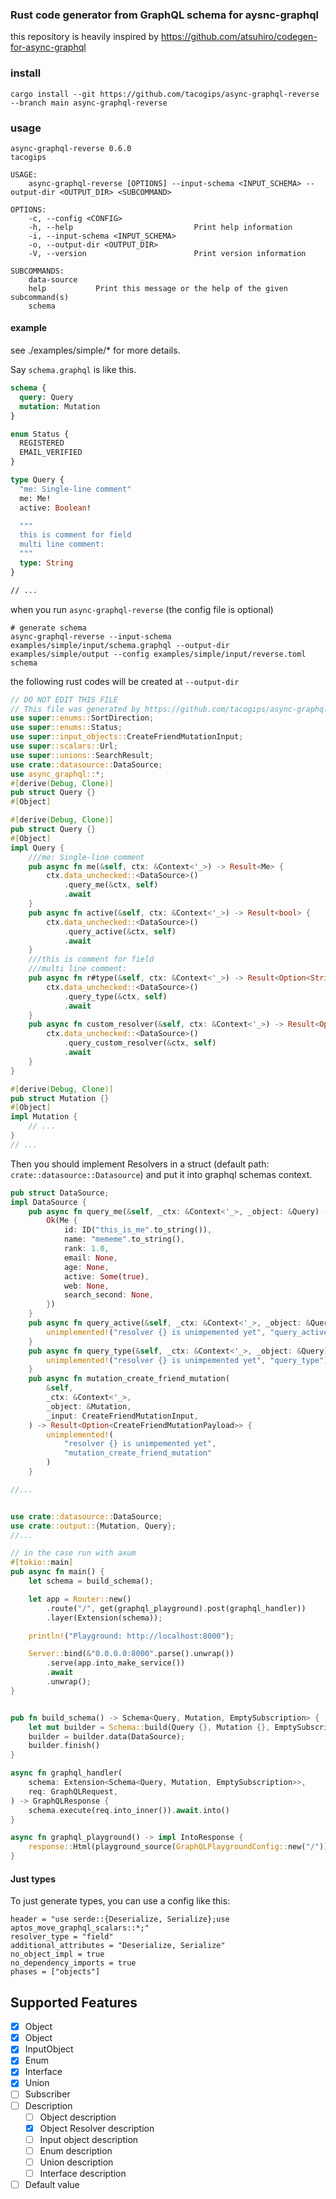 ### Rust code generator from GraphQL schema for aysnc-graphql

this repository is heavily inspired by https://github.com/atsuhiro/codegen-for-async-graphql

### install
```
cargo install --git https://github.com/tacogips/async-graphql-reverse --branch main async-graphql-reverse
```

### usage

```
async-graphql-reverse 0.6.0
tacogips

USAGE:
    async-graphql-reverse [OPTIONS] --input-schema <INPUT_SCHEMA> --output-dir <OUTPUT_DIR> <SUBCOMMAND>

OPTIONS:
    -c, --config <CONFIG>
    -h, --help                           Print help information
    -i, --input-schema <INPUT_SCHEMA>
    -o, --output-dir <OUTPUT_DIR>
    -V, --version                        Print version information

SUBCOMMANDS:
    data-source
    help           Print this message or the help of the given subcommand(s)
    schema

```

#### example
see ./examples/simple/* for more details.

Say `schema.graphql` is like this.
```graphql
schema {
  query: Query
  mutation: Mutation
}

enum Status {
  REGISTERED
  EMAIL_VERIFIED
}

type Query {
  "me: Single-line comment"
  me: Me!
  active: Boolean!

  """
  this is comment for field
  multi line comment:
  """
  type: String
}

// ...
```

when you run `async-graphql-reverse` (the config file is optional)

```
# generate schema
async-graphql-reverse --input-schema examples/simple/input/schema.graphql --output-dir examples/simple/output --config examples/simple/input/reverse.toml schema

```

the following rust codes will be created at `--output-dir`

```rust
// DO NOT EDIT THIS FILE
// This file was generated by https://github.com/tacogips/async-graphql-reverse
use super::enums::SortDirection;
use super::enums::Status;
use super::input_objects::CreateFriendMutationInput;
use super::scalars::Url;
use super::unions::SearchResult;
use crate::datasource::DataSource;
use async_graphql::*;
#[derive(Debug, Clone)]
pub struct Query {}
#[Object]

#[derive(Debug, Clone)]
pub struct Query {}
#[Object]
impl Query {
    ///me: Single-line comment
    pub async fn me(&self, ctx: &Context<'_>) -> Result<Me> {
        ctx.data_unchecked::<DataSource>()
            .query_me(&ctx, self)
            .await
    }
    pub async fn active(&self, ctx: &Context<'_>) -> Result<bool> {
        ctx.data_unchecked::<DataSource>()
            .query_active(&ctx, self)
            .await
    }
    ///this is comment for field
    ///multi line comment:
    pub async fn r#type(&self, ctx: &Context<'_>) -> Result<Option<String>> {
        ctx.data_unchecked::<DataSource>()
            .query_type(&ctx, self)
            .await
    }
    pub async fn custom_resolver(&self, ctx: &Context<'_>) -> Result<Option<String>> {
        ctx.data_unchecked::<DataSource>()
            .query_custom_resolver(&ctx, self)
            .await
    }
}

#[derive(Debug, Clone)]
pub struct Mutation {}
#[Object]
impl Mutation {
    // ...
}
// ...

```

Then you should implement Resolvers in a struct (default path: `crate::datasource::Datasource`) and put it into graphql schemas context.


```rust
pub struct DataSource;
impl DataSource {
    pub async fn query_me(&self, _ctx: &Context<'_>, _object: &Query) -> Result<Me> {
        Ok(Me {
            id: ID("this_is_me".to_string()),
            name: "mememe".to_string(),
            rank: 1.0,
            email: None,
            age: None,
            active: Some(true),
            web: None,
            search_second: None,
        })
    }
    pub async fn query_active(&self, _ctx: &Context<'_>, _object: &Query) -> Result<bool> {
        unimplemented!("resolver {} is unimpemented yet", "query_active")
    }
    pub async fn query_type(&self, _ctx: &Context<'_>, _object: &Query) -> Result<Option<String>> {
        unimplemented!("resolver {} is unimpemented yet", "query_type")
    }
    pub async fn mutation_create_friend_mutation(
        &self,
        _ctx: &Context<'_>,
        _object: &Mutation,
        _input: CreateFriendMutationInput,
    ) -> Result<Option<CreateFriendMutationPayload>> {
        unimplemented!(
            "resolver {} is unimpemented yet",
            "mutation_create_friend_mutation"
        )
    }

//...

```

```rust

use crate::datasource::DataSource;
use crate::output::{Mutation, Query};
//...

// in the case run with axum
#[tokio::main]
pub async fn main() {
    let schema = build_schema();

    let app = Router::new()
        .route("/", get(graphql_playground).post(graphql_handler))
        .layer(Extension(schema));

    println!("Playground: http://localhost:8000");

    Server::bind(&"0.0.0.0:8000".parse().unwrap())
        .serve(app.into_make_service())
        .await
        .unwrap();
}


pub fn build_schema() -> Schema<Query, Mutation, EmptySubscription> {
    let mut builder = Schema::build(Query {}, Mutation {}, EmptySubscription);
    builder = builder.data(DataSource);
    builder.finish()
}

async fn graphql_handler(
    schema: Extension<Schema<Query, Mutation, EmptySubscription>>,
    req: GraphQLRequest,
) -> GraphQLResponse {
    schema.execute(req.into_inner()).await.into()
}

async fn graphql_playground() -> impl IntoResponse {
    response::Html(playground_source(GraphQLPlaygroundConfig::new("/")))
}


```

#### Just types
To just generate types, you can use a config like this:
```
header = "use serde::{Deserialize, Serialize};use aptos_move_graphql_scalars::*;"
resolver_type = "field"
additional_attributes = "Deserialize, Serialize"
no_object_impl = true
no_dependency_imports = true
phases = ["objects"]
```

## Supported Features

- [x] Object
- [x] Object
- [x] InputObject
- [x] Enum
- [x] Interface
- [x] Union
- [ ] Subscriber
- [ ] Description
	- [ ] Object description
	- [x] Object Resolver description
	- [ ] Input object description
	- [ ] Enum description
	- [ ] Union description
	- [ ] Interface description
- [ ] Default value
